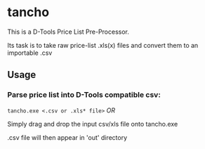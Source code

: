 # tancho
This is a D-Tools Price List Pre-Processor.

Its task is to take raw price-list .xls(x) files and convert them to an importable .csv

## Usage

### Parse price list into D-Tools compatible csv:
`tancho.exe <.csv or .xls* file>`
*OR*

Simply drag and drop the input csv/xls file onto tancho.exe

.csv file will then appear in 'out' directory